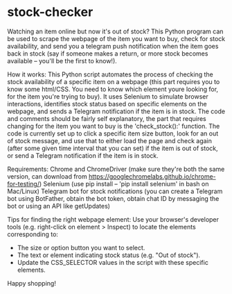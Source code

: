 # stock-checker

Watching an item online but now it's out of stock? This Python program can be used to scrape the webpage of the item you want to buy, check for stock availability, and send you a telegram push notification when the item goes back in stock (say if someone makes a return, or more stock becomes available – you'll be the first to know!). 

How it works:
This Python script automates the process of checking the stock availability of a specific item on a webpage (this part requires you to know some html/CSS. You need to know which element youre looking for, for the item you're trying to buy). It uses Selenium to simulate browser interactions, identifies stock status based on specific elements on the webpage, and sends a Telegram notification if the item is in stock. The code and comments should be fairly self explanatory, the part that requires changing for the item you want to buy is the 'check_stock():' function. The code is currently set up to click a specific item size button, look for an out of stock message, and use that to either load the page and check again (after some given time interval that you can set) if the item is out of stock, or send a Telegram notification if the item is in stock.

Requirements:
Chrome and ChromeDriver (make sure they're both the same version, can download from https://googlechromelabs.github.io/chrome-for-testing/)
Selenium (use pip install – 'pip install selenium' in bash on Mac/Linux)
Telegram bot for stock notifications (you can create a Telegram bot using BotFather, obtain the bot token, obtain chat ID by messaging the bot or using an API like getUpdates)

Tips for finding the right webpage element:
Use your browser's developer tools (e.g. right-click on element > Inspect) to locate the elements corresponding to:
- The size or option button you want to select.
- The text or element indicating stock status (e.g. "Out of stock").
- Update the CSS_SELECTOR values in the script with these specific elements.

Happy shopping!



